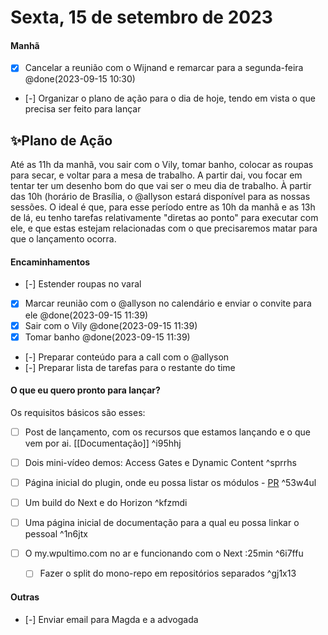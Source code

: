 # Sexta, 15 de setembro de 2023

#### Manhã
- [x] Cancelar a reunião com o Wijnand e remarcar para a segunda-feira @done(2023-09-15 10:30)
- [-] Organizar o plano de ação para o dia de hoje, tendo em vista o que precisa ser feito para lançar

## ✨Plano de Ação
Até as 11h da manhã, vou sair com o Vily, tomar banho, colocar as roupas para secar, e voltar para a mesa de trabalho. A partir dai, vou focar em tentar ter um desenho bom do que vai ser o meu dia de trabalho.
À partir das 10h (horário de Brasília, o @allyson estará disponível para as nossas sessões. O ideal é que, para esse período entre as 10h da manhã e as 13h de lá, eu tenho tarefas relativamente "diretas ao ponto" para executar com ele, e que estas estejam relacionadas com o que precisaremos matar para que o lançamento ocorra.

#### Encaminhamentos
- [-] Estender roupas no varal
- [x] Marcar reunião com o @allyson no calendário e enviar o convite para ele @done(2023-09-15 11:39)
- [x] Sair com o Vily @done(2023-09-15 11:39)
- [x] Tomar banho @done(2023-09-15 11:39)

- [-] Preparar conteúdo para a call com o @allyson
- [-] Preparar lista de tarefas para o restante do time

#### O que eu quero pronto para lançar?
Os requisitos básicos são esses:
- [ ] Post de lançamento, com os recursos que estamos lançando e o que vem por ai. [[Documentação]] ^i95hhj
- [ ] Dois mini-vídeo demos: Access Gates e Dynamic Content ^sprrhs

- [ ] Página inicial do plugin, onde eu possa listar os módulos - [PR](https://github.com/next-press/vault/pull/26) ^53w4ul
- [ ] Um build do Next e do Horizon ^kfzmdi
- [ ] Uma página inicial de documentação para a qual eu possa linkar o pessoal ^1n6jtx

- [ ] O my.wpultimo.com no ar e funcionando com o Next :25min ^6i7ffu
	- [ ] Fazer o split do mono-repo em repositórios separados ^gj1x13

#### Outras
- [-] Enviar email para Magda e a advogada